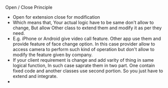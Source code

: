 Open / Close Principle

- Open for extension close for modification
- Which means that, Your actual logic have to be same don't allow to change, But allow
  Other class to extend them and modify it as per they need.
- E.g. iPhone or Android give video call feature. Other app use them and provide feature of face change option.
  In this case provider allow to access camera to perform such kind of operation but don't allow to modify the feature given by company.
- If your client requirement is change and add varity of thing in same logical function, In such case saprate them in two part.
  One contain fixed code and another classes use second portion. So you just have to extend and integrate.
-  
